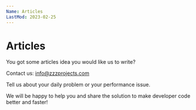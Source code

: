 ```yaml
---
Name: Articles
LastMod: 2023-02-25
---
```


# Articles

You got some articles idea you would like us to write?

Contact us: <a href="mailto:info@zzzprojects.com">info@zzzprojects.com</a>

Tell us about your daily problem or your performance issue.

We will be happy to help you and share the solution to make developer code better and faster!

